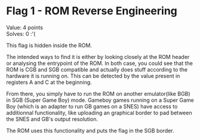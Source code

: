 # Flag 1 - ROM Reverse Engineering

Value: 4 points  
Solves: 0   :'(  

This flag is hidden inside the ROM.  

The intended ways to find it is either by looking closely at the ROM header or analysing the entrypoint of the ROM. In both case, you could see that the ROM 
is CGB and SGB compatible and actually does stuff according to the hardware it is running on. This can be detected by the value present in registers A and C at the beginning.  

From there, you simply have to run the ROM on another emulator(like BGB) in SGB (Super Game Boy) mode. Gameboy games running on a Super Game Boy (which is an adapter to run GB games on a SNES) 
have access to additionnal functionality, like uploading an graphical border to pad between the SNES and GB's output resolution.  

The ROM uses this functionality and puts the flag in the SGB border.